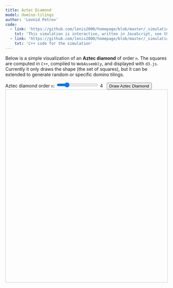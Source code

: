 ```yaml
---
title: Aztec Diamond
model: domino-tilings
author: 'Leonid Petrov'
code:
  - link: 'https://github.com/lenis2000/homepage/blob/master/_simulations/random-matrices/2025-01-31-Aztec.md'
    txt: 'This simulation is interactive, written in JavaScript, see the source code of this page at the link'
  - link: 'https://github.com/lenis2000/homepage/blob/master/_simulations/random-matrices/2025-01-31-Aztec.cpp'
    txt: 'C++ code for the simulation'
---
```


<script src="{{site.url}}/js/d3.v7.min.js"></script>
<script src="{{site.url}}/js/2025-01-31-Aztec.js"></script>

<div class="row">
  <div class="col-12">
    <p>
      Below is a simple visualization of an <strong>Aztec diamond</strong> of order <code>n</code>.
      The squares are computed in <code>C++</code>, compiled to <code>WebAssembly</code>, and displayed with <code>d3.js</code>.
      Currently it only draws the shape (the set of squares), but it can be extended to generate random or specific domino tilings.
    </p>
  </div>
</div>

<div class="row">
  <!-- Controls -->
  <div class="col-12 col-lg-8">
    <div class="controls mb-3">
      <label for="nInput">Aztec diamond order <code>n</code>:</label>
      <input id="nInput" type="range" min="1" max="15" step="1" value="4" />
      <span id="nValue">4</span>&nbsp;&nbsp;
      <button id="drawBtn" class="btn btn-primary">Draw Aztec Diamond</button>
    </div>
  </div>
</div>

<div class="row">
  <!-- The SVG container for the Aztec Diamond -->
  <div class="col-12">
    <svg id="aztecSvg" width="100%" style="min-height: 600px; border: 1px solid #ccc;"></svg>
  </div>
</div>

<script>
    // After WASM initialization, we can automatically generate the first shape.
    async function initWasmAztec() {
        try {
            await new Promise((resolve) => {
                if (ModuleAztec.ready) resolve();
                else ModuleAztec.onRuntimeInitialized = resolve;
            });

            // Draw an Aztec diamond for n=4 at startup
            document.getElementById("nInput").value = 4;
            document.getElementById("nValue").textContent = 4;
            drawAztecDiamond();
        } catch (error) {
            console.error("Failed to load WASM Aztec module:", error);
        }
    }

    function drawAztecDiamond() {
        const n = parseInt(document.getElementById("nInput").value, 10);
        // This calls into the C++ function: getAztecSquares(n)
        if (!ModuleAztec || !ModuleAztec._getAztecSquaresCount) return;

        ModuleAztec._generateAztecDiamond(n);
        const count = ModuleAztec._getAztecSquaresCount();
        const ptr   = ModuleAztec._getAztecSquaresPtr();

        // Each square is stored as 4 floats: (x1, y1, x2, y2)
        // We'll read them into a JS array of length (count * 4).
        const rawData = new Float32Array(ModuleAztec.HEAPF32.buffer, ptr, count * 4);

        // Convert to a more convenient array of objects
        const squares = [];
        for (let i = 0; i < count; i++) {
            const x1 = rawData[4*i];
            const y1 = rawData[4*i + 1];
            const x2 = rawData[4*i + 2];
            const y2 = rawData[4*i + 3];
            squares.push({ x1, y1, x2, y2 });
        }

        // Now draw them with d3
        const svg = d3.select("#aztecSvg");
        svg.selectAll("*").remove();

        // Determine bounding box
        let minX = d3.min(squares, d => d.x1);
        let maxX = d3.max(squares, d => d.x2);
        let minY = d3.min(squares, d => d.y1);
        let maxY = d3.max(squares, d => d.y2);

        // We'll build a scale to fit the squares nicely
        const width = svg.node().getBoundingClientRect().width;
        const height = svg.node().getBoundingClientRect().height;

        // Add a small margin
        const margin = 10;
        const scaleX = d3.scaleLinear()
                         .domain([minX, maxX])
                         .range([margin, width - margin]);
        const scaleY = d3.scaleLinear()
                         // Note: invert the Y range so that positive Y goes up
                         .domain([maxY, minY])
                         .range([margin, height - margin]);

        // We'll draw each square as a <rect>
        svg.selectAll("rect")
           .data(squares)
           .enter()
           .append("rect")
           .attr("x", d => scaleX(d.x1))
           .attr("y", d => scaleY(d.y2))  // d.y2 is top if we invert
           .attr("width", d => scaleX(d.x2) - scaleX(d.x1))
           .attr("height", d => scaleY(d.y1) - scaleY(d.y2))
           .attr("fill", "#0044aa")
           .attr("stroke", "#333")
           .attr("stroke-width", 0.5);
    }

    // Button + slider hooks
    document.getElementById("drawBtn").addEventListener("click", drawAztecDiamond);
    document.getElementById("nInput").addEventListener("input", (e) => {
        document.getElementById("nValue").textContent = e.target.value;
    });

    // Initialize WASM once the page has loaded
    initWasmAztec();
</script>

